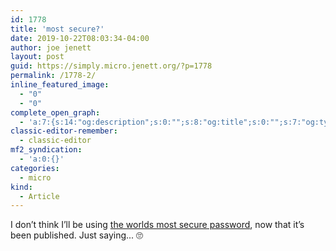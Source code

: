 ```yaml
---
id: 1778
title: 'most secure?'
date: 2019-10-22T08:03:34-04:00
author: joe jenett
layout: post
guid: https://simply.micro.jenett.org/?p=1778
permalink: /1778-2/
inline_featured_image:
  - "0"
  - "0"
complete_open_graph:
  - 'a:7:{s:14:"og:description";s:0:"";s:8:"og:title";s:0:"";s:7:"og:type";s:0:"";s:12:"twitter:card";s:7:"summary";s:15:"twitter:creator";s:0:"";s:19:"twitter:description";s:0:"";s:8:"og:image";s:0:"";}'
classic-editor-remember:
  - classic-editor
mf2_syndication:
  - 'a:0:{}'
categories:
  - micro
kind:
  - Article
---
```

I don’t think I’ll be using [the worlds most secure password](https://mostsecure.pw/ "mostsecure.pw - The worlds most secure password"), now that it’s been published. Just saying... 🙄